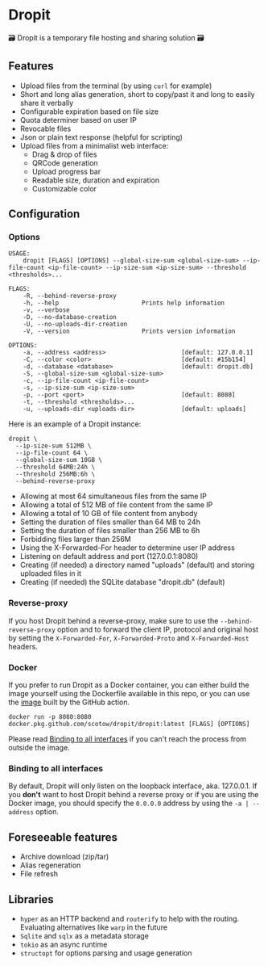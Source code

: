 # Dropit

🗃 Dropit is a temporary file hosting and sharing solution 🗃

## Features

- Upload files from the terminal (by using `curl` for example)
- Short and long alias generation, short to copy/past it and long to easily share it verbally
- Configurable expiration based on file size
- Quota determiner based on user IP
- Revocable files
- Json or plain text response (helpful for scripting)
- Upload files from a minimalist web interface:
    - Drag & drop of files
    - QRCode generation
    - Upload progress bar
    - Readable size, duration and expiration
    - Customizable color
  
## Configuration

### Options

```
USAGE:
    dropit [FLAGS] [OPTIONS] --global-size-sum <global-size-sum> --ip-file-count <ip-file-count> --ip-size-sum <ip-size-sum> --threshold <thresholds>...

FLAGS:
    -R, --behind-reverse-proxy       
    -h, --help                       Prints help information
    -v, --verbose                    
    -D, --no-database-creation       
    -U, --no-uploads-dir-creation    
    -V, --version                    Prints version information

OPTIONS:
    -a, --address <address>                     [default: 127.0.0.1]
    -C, --color <color>                         [default: #15b154]
    -d, --database <database>                   [default: dropit.db]
    -S, --global-size-sum <global-size-sum>    
    -c, --ip-file-count <ip-file-count>        
    -s, --ip-size-sum <ip-size-sum>            
    -p, --port <port>                           [default: 8080]
    -t, --threshold <thresholds>...            
    -u, --uploads-dir <uploads-dir>             [default: uploads]
```

Here is an example of a Dropit instance:

```
dropit \
  --ip-size-sum 512MB \
  --ip-file-count 64 \
  --global-size-sum 10GB \
  --threshold 64MB:24h \
  --threshold 256MB:6h \
  --behind-reverse-proxy
```

- Allowing at most 64 simultaneous files from the same IP
- Allowing a total of 512 MB of file content from the same IP
- Allowing a total of 10 GB of file content from anybody
- Setting the duration of files smaller than 64 MB to 24h
- Setting the duration of files smaller than 256 MB to 6h
- Forbidding files larger than 256M
- Using the X-Forwarded-For header to determine user IP address
- Listening on default address and port (127.0.0.1:8080)
- Creating (if needed) a directory named "uploads" (default) and storing uploaded files in it
- Creating (if needed) the SQLite database "dropit.db" (default)

### Reverse-proxy

If you host Dropit behind a reverse-proxy, make sure to use the `--behind-reverse-proxy` option and to forward the client IP, protocol and original host by setting the `X-Forwarded-For`, `X-Forwarded-Proto` and `X-Forwarded-Host` headers.    

### Docker

If you prefer to run Dropit as a Docker container, you can either build the image yourself using the Dockerfile available in this repo, or you can use the [image](https://github.com/scotow/dropit/packages/737180) built by the GitHub action.

```
docker run -p 8080:8080 docker.pkg.github.com/scotow/dropit/dropit:latest [FLAGS] [OPTIONS]
```

Please read [Binding to all interfaces](#binding-to-all-interfaces) if you can't reach the process from outside the image.

### Binding to all interfaces

By default, Dropit will only listen on the loopback interface, aka. 127.0.0.1. If you **don't** want to host Dropit behind a reverse proxy or if you are using the Docker image, you should specify the `0.0.0.0` address by using the `-a | --address` option.

## Foreseeable features

- Archive download (zip/tar)
- Alias regeneration
- File refresh

## Libraries

- `hyper` as an HTTP backend and `routerify` to help with the routing. Evaluating alternatives like `warp` in the future
- `Sqlite` and `sqlx` as a metadata storage
- `tokio` as an async runtime
- `structopt` for options parsing and usage generation
